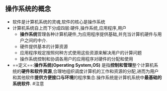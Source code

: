 ## 操作系统的概念
- 软件是计算机系统的灵魂,软件的核心是操作系统
- 计算机系统自上而下分成四层:硬件,操作系统,应用程序,用户
	- **操作系统**管理各种计算机硬件,为应用程序提供基础,并充当计算机硬件与用户之间的中介.
	- 硬件提供基本的计算资源
	- 应用程序规定按照何种方式使用这些资源来解决用户的计算问题
	- 操作系统控制和协调各用户的应用程序对硬件的分配和使用
- ==定义==:**操作系统(Operating System,OS)** 是指**控制和管理**整个计算机系统的**硬件和软件资源**,合理地组织调度计算机的工作和资源的分配,进而为用户和其他软件**提供方便接口与环境**的程序集合.操作系统是计算机系统中**最基础的系统软件**. #注意